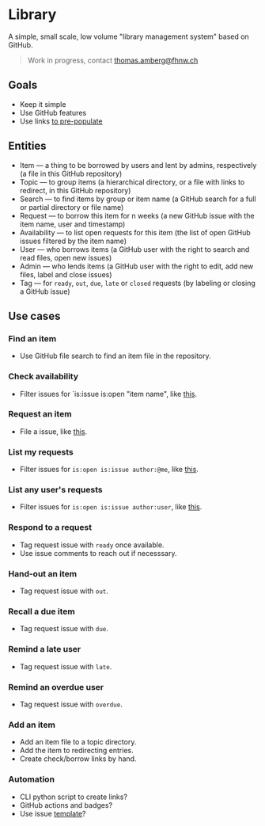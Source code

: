 # Library
A simple, small scale, low volume "library management system" based on GitHub.

> Work in progress, contact thomas.amberg@fhnw.ch

## Goals
- Keep it simple
- Use GitHub features
- Use links [to pre-populate](https://stackoverflow.com/questions/34146618/pre-populate-the-github-new-issue-form-using-the-querystring)

## Entities
- Item — a thing to be borrowed by users and lent by admins, respectively (a file in this GitHub repository)
- Topic — to group items (a hierarchical directory, or a file with links to redirect, in this GitHub repository)
- Search — to find items by group or item name (a GitHub search for a full or partial directory or file name)
- Request — to borrow this item for n weeks (a new GitHub issue with the item name, user and timestamp)
- Availability — to list open requests for this item (the list of open GitHub issues filtered by the item name)
- User — who borrows items (a GitHub user with the right to search and read files, open new issues)
- Admin — who lends items (a GitHub user with the right to edit, add new files, label and close issues)
- Tag — for `ready`, `out`, `due`, `late` or `closed` requests (by labeling or closing a GitHub issue)

## Use cases
### Find an item
- Use GitHub file search to find an item file in the repository.

### Check availability
- Filter issues for `is:issue is:open "item name", like [this](TODO).

### Request an item
- File a  issue, like [this](TODO).

### List my requests
- Filter issues for `is:open is:issue author:@me`, like [this](TODO).

### List any user's requests
- Filter issues for `is:open is:issue author:user`, like [this](TODO).

### Respond to a request
- Tag request issue with `ready` once available.
- Use issue comments to reach out if necesssary.

### Hand-out an item
- Tag request issue with `out`.

### Recall a due item
- Tag request issue with `due`.

### Remind a late user
- Tag request issue with `late`.

### Remind an overdue user
- Tag request issue with `overdue`.

### Add an item
- Add an item file to a topic directory.
- Add the item to redirecting entries.
- Create check/borrow links by hand.

### Automation
- CLI python script to create links?
- GitHub actions and badges?
- Use issue [template](https://docs.github.com/en/communities/using-templates-to-encourage-useful-issues-and-pull-requests/configuring-issue-templates-for-your-repository)?
